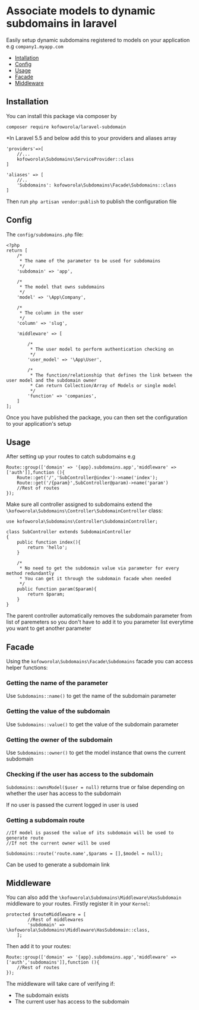 # Associate models to dynamic subdomains in laravel

Easily setup dynamic subdomains registered to models on your application
e.g `company1.myapp.com`

* [Intallation](#installation)
* [Config](#config)
* [Usage](#usage)
* [Facade](#facade)
* [Middleware](#middleware)

## <a name="installation"></a> Installation
You can install this package via composer by
 
```composer require kofoworola/laravel-subdomain ```

*In Laravel 5.5 and below add this to your providers and aliases array
```
'providers'=>[
    //...
    kofoworola\Subdomains\ServiceProvider::class
]
```

```
'aliases' => [
    //..
    'Subdomains': kofoworola\Subdomains\Facade\Subdomains::class
] 
```

Then run `php artisan vendor:publish` to publish the configuration file

## <a name="config"></a> Config
The `config/subdomains.php` file:
```$xslt
<?php
return [
    /*
     * The name of the parameter to be used for subdomains
     */
    'subdomain' => 'app',

    /*
     * The model that owns subdomains
     */
    'model' => '\App\Company',

    /*
     * The column in the user
     */
    'column' => 'slug',

    'middleware' => [

        /*
         * The user model to perform authentication checking on
         */
        'user_model' => '\App\User',

        /*
         * The function/relationship that defines the link between the user model and the subdomain owner 
         * Can return Collection/Array of Models or single model
         */
        'function' => 'companies',
    ]
];
```
Once you have published the package, you can then set the configuration to your application's setup

## <a name="usage"></a> Usage
After setting up your routes to catch subdomains e.g
```$xslt
Route::group(['domain' => '{app}.subdomains.app','middleware' => ['auth']],function (){
    Route::get('/','SubController@index')->name('index');
    Route::get('/{param}',SubController@param)->name('param')
    //Rest of routes
});
```
Make sure all controller assigned to subdomains extend the `\kofoworola\Subdomains\Controller\SubdomainController` class:
```$xslt
use kofoworola\Subdomains\Controller\SubdomainController;

class SubController extends SubdomainController
{
    public function index(){
        return 'hello';
    }

    /*
     * No need to get the subdomain value via parameter for every method redundantly
     * You can get it through the subdomain facade when needed
     */ 
    public function param($param){
        return $param;
    }
}

```
The parent controller automatically removes the subdomain parameter from list of paremeters
so you don't have to add it to you parameter list everytime you want to get another parameter

## <a name="facade"></a>Facade
Using the `kofoworola\Subdomains\Facade\Subdomains` facade you can access helper functions:

### Getting the name of the parameter
Use `Subdomains::name()` to get the name of the subdomain parameter

### Getting the value of the subdomain
Use `Subdomains::value()` to get the value of the subdomain parameter

### Getting the owner of the subdomain
Use `Subdomains::owner()` to get the model instance that owns the current subdomain

### Checking if the user has access to the subdomain
`Subdomains::ownsModel($user = null)` returns true or false depending on whether the user has access to the subdomain

If no user is passed the current logged in user is used

###  Getting a subdomain route
```$xslt
//If model is passed the value of its subdomain will be used to generate route
//If not the current owner will be used

Subdomains::route('route.name',$params = [],$model = null);
```
Can be used to generate a subdomain link 

## <a name="middleware"></a> Middleware
You can also add the `\kofoworola\Subdomains\Middleware\HasSubdomain` middleware to your routes.
Firstly register it in your `Kernel`:
```$xslt
protected $routeMiddleware = [
        //Rest of middlewares
        'subdomain' => \kofoworola\Subdomains\Middleware\HasSubdomain::class,
    ];
```
Then add it to your routes:
```$xslt
Route::group(['domain' => '{app}.subdomains.app','middleware' => ['auth','subdomains']],function (){
    //Rest of routes
});
```

The middleware will take care of verifying if:
* The subdomain exists 
* The current user has access to the subdomain 
 
